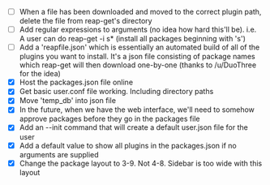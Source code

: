 - [ ] When a file has been downloaded and moved to the correct plugin path, delete the file from reap-get's directory
- [ ] Add regular expressions to arguments (no idea how hard this'll be). i.e. A user can do reap-get -i s* (install all packages beginning with 's')
- [ ] Add a 'reapfile.json' which is essentially an automated build of all of the plugins you want to install.
      It's a json file consisting of package names which reap-get will then download one-by-one (thanks to /u/DuoThree for the idea)
- [x] Host the packages.json file online
- [x] Get basic user.conf file working. Including directory paths
- [x] Move 'temp_db' into json file
- [x] In the future, when we have the web interface, we'll need to somehow approve packages before they go in the packages file
- [x] Add an --init command that will create a default user.json file for the user
- [x] Add a default value to show all plugins in the packages.json if no arguments are supplied
- [x] Change the package layout to 3-9. Not 4-8. Sidebar is too wide with this layout
